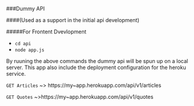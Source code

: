 ###Dummy API 

####(Used as a support in the initial api development)

#####For Frontent Dvevlopment
* `cd api`
* `node app.js`

By ruuning the above commands the dummy api will be spun up on a local server. This app also include the deployment configuration for the heroku service.


`GET Articles` ~> https://my~app.herokuapp.com/api/v1/articles

`GET Quotes` ~>https://my~app.herokuapp.com/api/v1/quotes
